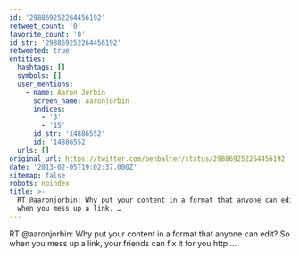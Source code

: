 ```yaml
---
id: '298869252264456192'
retweet_count: '0'
favorite_count: '0'
id_str: '298869252264456192'
retweeted: true
entities:
  hashtags: []
  symbols: []
  user_mentions:
    - name: Aaron Jorbin
      screen_name: aaronjorbin
      indices:
        - '3'
        - '15'
      id_str: '14886552'
      id: '14886552'
  urls: []
original_url: https://twitter.com/benbalter/status/298869252264456192
date: '2013-02-05T19:02:37.000Z'
sitemap: false
robots: noindex
title: >-
  RT @aaronjorbin: Why put your content in a format that anyone can edit? So
  when you mess up a link, …
---
```


RT @aaronjorbin: Why put your content in a format that anyone can edit? So when you mess up a link, your friends can fix it for you http ...